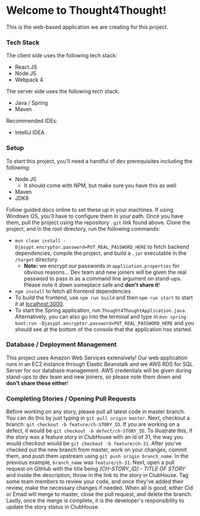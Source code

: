
# Welcome to Thought4Thought!  
  
This is the web-based application we are creating for this project.  
  
### Tech Stack  
  
The client side uses the following tech stack:  
 - React.JS  
 - Node.JS  
 - Webpack 4  
  
The server side uses the following tech stack:  
- Java / Spring  
- Maven
 
Recommended IDEs:  
 - IntelliJ IDEA
  
### Setup  
To start this project, you'll need a handful of dev prerequisites including the following:  
 - Node.JS
   - It should come with NPM, but make sure you have this as well
 - Maven
 - JDK8
  
Follow guided docs online to set these up in your machines. If using Windows OS, you'll have to configure them in your path. Once you have them, pull the project using the repository `.git` link found above. Clone the project, and in the root directory, run the following commands:  
- `mvn clean install -Djasypt.encryptor.password=PUT_REAL_PASSWORD_HERE` to fetch backend dependencies, compile the project, and build a `.jar` executable in the `/target` directory
	- **Note:** we encrypt our passwords in `application.properties` for obvious reasons... Dev team and new joiners will be given the real password to pass in as a command line argument on stand-ups. Please note it down someplace safe and **don't share it**!
 - `npm install` to fetch all frontend dependencies
 - To build the frontend, use `npm run build` and then `npm run start` to start it at [localhost:3000](http://localhost:3000/).  
 - To start the Spring application, run `Thought4ThoughtApplication.java`. Alternatively, you can also go into the terminal and type in `mvn spring-boot:run -Djasypt.encryptor.password=PUT_REAL_PASSWORD_HERE` and you should see at the bottom of the console that the application has started.
 
### Database / Deployment Management
This project uses Amazon Web Services extensively! Our web application runs in an EC2 instance through Elastic Beanstalk and we AWS RDS for SQL Server for our database management. AWS credentials will be given during stand-ups to dev team and new joiners, so please note them down and **don't share these either**!

### Completing Stories / Opening Pull Requests
Before working on any story, please pull all latest code in master branch. You can do this by just typing in `git pull origin master`. Next, checkout a branch: `git checkout -b feature/ch-STORY_ID`. If you are working on a defect, it would be `git checkout -b defect/ch-STORY_ID`. To illustrate this, if the story was a feature story in ClubHouse with an id of 31, the way you would checkout would be `git checkout -b feature/ch-31`. After you've checked out the new branch from master, work on your changes, commit them, and push them upstream using `git push origin branch_name`. In the previous example, `branch_name` was `feature/ch-31`. Next, open a pull request on GitHub with the title being *[CH-STORY_ID] - TITLE OF STORY* and inside the description, throw in the link to the story in ClubHouse. Tag some team members to review your code, and once they've added their review, make the necessary changes if needed. When all is good, either Cid or Emad will merge to master, close the pull request, and delete the branch. Lastly, once the merge is complete, it is the developer's responsibility to update the story status in ClubHouse.